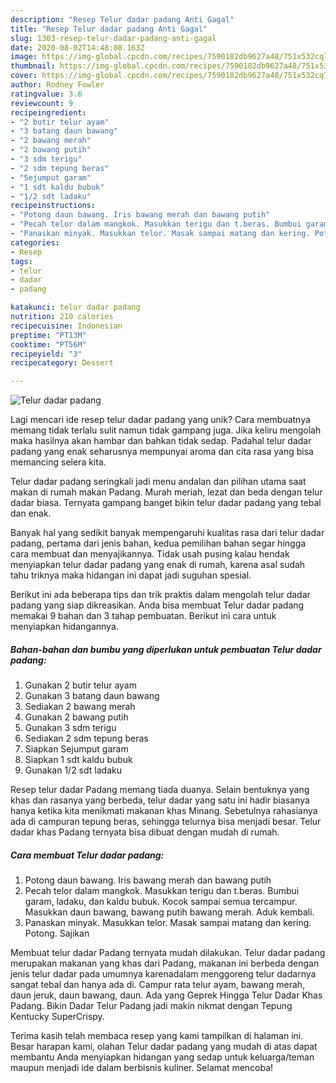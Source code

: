 ```yaml
---
description: "Resep Telur dadar padang Anti Gagal"
title: "Resep Telur dadar padang Anti Gagal"
slug: 1303-resep-telur-dadar-padang-anti-gagal
date: 2020-08-02T14:48:08.163Z
image: https://img-global.cpcdn.com/recipes/7590182db9627a48/751x532cq70/telur-dadar-padang-foto-resep-utama.jpg
thumbnail: https://img-global.cpcdn.com/recipes/7590182db9627a48/751x532cq70/telur-dadar-padang-foto-resep-utama.jpg
cover: https://img-global.cpcdn.com/recipes/7590182db9627a48/751x532cq70/telur-dadar-padang-foto-resep-utama.jpg
author: Rodney Fowler
ratingvalue: 3.6
reviewcount: 9
recipeingredient:
- "2 butir telur ayam"
- "3 batang daun bawang"
- "2 bawang merah"
- "2 bawang putih"
- "3 sdm terigu"
- "2 sdm tepung beras"
- "Sejumput garam"
- "1 sdt kaldu bubuk"
- "1/2 sdt ladaku"
recipeinstructions:
- "Potong daun bawang. Iris bawang merah dan bawang putih"
- "Pecah telor dalam mangkok. Masukkan terigu dan t.beras. Bumbui garam, ladaku, dan kaldu bubuk. Kocok sampai semua tercampur. Masukkan daun bawang, bawang putih bawang merah. Aduk kembali."
- "Panaskan minyak. Masukkan telor. Masak sampai matang dan kering. Potong. Sajikan"
categories:
- Resep
tags:
- telur
- dadar
- padang

katakunci: telur dadar padang 
nutrition: 210 calories
recipecuisine: Indonesian
preptime: "PT13M"
cooktime: "PT56M"
recipeyield: "3"
recipecategory: Dessert

---
```



![Telur dadar padang](https://img-global.cpcdn.com/recipes/7590182db9627a48/751x532cq70/telur-dadar-padang-foto-resep-utama.jpg)

Lagi mencari ide resep telur dadar padang yang unik? Cara membuatnya memang tidak terlalu sulit namun tidak gampang juga. Jika keliru mengolah maka hasilnya akan hambar dan bahkan tidak sedap. Padahal telur dadar padang yang enak seharusnya mempunyai aroma dan cita rasa yang bisa memancing selera kita.

Telur dadar padang seringkali jadi menu andalan dan pilihan utama saat makan di rumah makan Padang. Murah meriah, lezat dan beda dengan telur dadar biasa. Ternyata gampang banget bikin telur dadar padang yang tebal dan enak.

Banyak hal yang sedikit banyak mempengaruhi kualitas rasa dari telur dadar padang, pertama dari jenis bahan, kedua pemilihan bahan segar hingga cara membuat dan menyajikannya. Tidak usah pusing kalau hendak menyiapkan telur dadar padang yang enak di rumah, karena asal sudah tahu triknya maka hidangan ini dapat jadi suguhan spesial.


Berikut ini ada beberapa tips dan trik praktis dalam mengolah telur dadar padang yang siap dikreasikan. Anda bisa membuat Telur dadar padang memakai 9 bahan dan 3 tahap pembuatan. Berikut ini cara untuk menyiapkan hidangannya.

<!--inarticleads1-->

##### Bahan-bahan dan bumbu yang diperlukan untuk pembuatan Telur dadar padang:

1. Gunakan 2 butir telur ayam
1. Gunakan 3 batang daun bawang
1. Sediakan 2 bawang merah
1. Gunakan 2 bawang putih
1. Gunakan 3 sdm terigu
1. Sediakan 2 sdm tepung beras
1. Siapkan Sejumput garam
1. Siapkan 1 sdt kaldu bubuk
1. Gunakan 1/2 sdt ladaku


Resep telur dadar Padang memang tiada duanya. Selain bentuknya yang khas dan rasanya yang berbeda, telur dadar yang satu ini hadir biasanya hanya ketika kita menikmati makanan khas Minang. Sebetulnya rahasianya ada di campuran tepung beras, sehingga telurnya bisa menjadi besar. Telur dadar khas Padang ternyata bisa dibuat dengan mudah di rumah. 

<!--inarticleads2-->

##### Cara membuat Telur dadar padang:

1. Potong daun bawang. Iris bawang merah dan bawang putih
1. Pecah telor dalam mangkok. Masukkan terigu dan t.beras. Bumbui garam, ladaku, dan kaldu bubuk. Kocok sampai semua tercampur. Masukkan daun bawang, bawang putih bawang merah. Aduk kembali.
1. Panaskan minyak. Masukkan telor. Masak sampai matang dan kering. Potong. Sajikan


Membuat telur dadar Padang ternyata mudah dilakukan. Telur dadar padang merupakan makanan yang khas dari Padang, makanan ini berbeda dengan jenis telur dadar pada umumnya karenadalam menggoreng telur dadarnya sangat tebal dan hanya ada di. Campur rata telur ayam, bawang merah, daun jeruk, daun bawang, daun. Ada yang Geprek Hingga Telur Dadar Khas Padang. Bikin Dadar Telur Padang jadi makin nikmat dengan Tepung Kentucky SuperCrispy. 

Terima kasih telah membaca resep yang kami tampilkan di halaman ini. Besar harapan kami, olahan Telur dadar padang yang mudah di atas dapat membantu Anda menyiapkan hidangan yang sedap untuk keluarga/teman maupun menjadi ide dalam berbisnis kuliner. Selamat mencoba!
